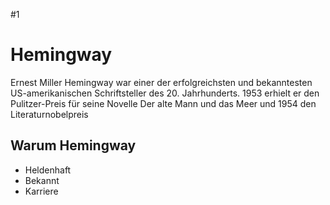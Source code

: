 #1
# Hemingway

Ernest Miller Hemingway war einer der erfolgreichsten und bekanntesten US-amerikanischen Schriftsteller des 20. Jahrhunderts. 1953 erhielt er den Pulitzer-Preis für seine Novelle Der alte Mann und das Meer und 1954 den Literaturnobelpreis

## Warum Hemingway
* Heldenhaft
* Bekannt
* Karriere

